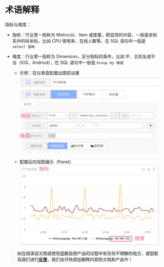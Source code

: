 # 术语解释

指标与维度：

  - 指标：行业里一般称为 Metric(s)、Item 或度量，即监控的内容，一般是坐标系中的纵坐标，比如 CPU 使用率、在线人数等，在 SQL 语句中一般是 `select 指标`

  - 维度：行业里一般称为 Dimension，区分指标的条件，比如 IP、主机名或平台（IOS、Andriod），在 SQL 语句中一般是 `Group by 维度`

    - 示例：在仪表盘配置出图前设置
    ![](../media/dashboard_panel_set.jpg)

    - 配置后的视图展示（Panel）
    ![](../media/dashboard_panel.jpg)

> **如在阅读该文档或使用蓝鲸监控产品的过程中有任何不理解的地方，请您联系我们进行[反馈](https://wpa.b.qq.com/cgi/wpa.php?ln=1&key=XzgwMDgwMjAwMV80NDMwOTZfODAwODAyMDAxXzJf)，我们会尽快添加解释内容到文档和产品中！**
